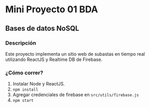 # Mini Proyecto 01 BDA

## Bases de datos NoSQL

### Descripción
Este proyecto implementa un sitio web de subastas en tiempo real utilizando
ReactJS y Realtime DB de Firebase.

### ¿Cómo correr?

1. Instalar Node y ReactJS.
2. ```npm install```
3. Agregar credenciales de firebase en ```src/utils/firebase.js```
3. ```npm start```
